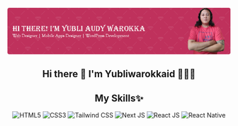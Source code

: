 ![Header](./img/github-header.png)

## <h2 align="center">Hi there 👋 I'm Yubliwarokkaid 🫰💖✨</h2>

<!--
**yubliwarokkaid/yubliwarokkaid** is a ✨ _special_ ✨ repository because its `README.md` (this file) appears on your GitHub profile.

Here are some ideas to get you started:

- 🔭 I’m currently working on ...
- 🌱 I’m currently learning ...
- 👯 I’m looking to collaborate on ...
- 🤔 I’m looking for help with ...
- 💬 Ask me about ...
- 📫 How to reach me: ...
- 😄 Pronouns: ...
- ⚡ Fun fact: ...
-->

## <h2 align="center">My Skills✨</h2>

<div align="center">
    <img  src="https://img.shields.io/badge/HTML5-E34F26?style=for-the-badge&logo=html5&logoColor=white" alt="HTML5">
    <img  src="https://img.shields.io/badge/CSS3-1572B6?style=for-the-badge&logo=css3&logoColor=white" alt="CSS3">
    <img  src="https://img.shields.io/badge/Tailwind_CSS-38B2AC?style=for-the-badge&logo=tailwind-css&logoColor=white" alt="Tailwind CSS">
    <img  src="https://img.shields.io/badge/next%20js-000000?style=for-the-badge&logo=nextdotjs&logoColor=white" alt="Next JS">
    <img  src="https://img.shields.io/badge/React-20232A?style=for-the-badge&logo=react&logoColor=61DAFB" alt="React JS">
    <img  src="https://img.shields.io/badge/React_Native-20232A?style=for-the-badge&logo=react&logoColor=61DAFB" alt="React Native">
</div>

<!-- ![image](https://img.shields.io/badge/next%20js-000000?style=for-the-badge&logo=nextdotjs&logoColor=white) -->
